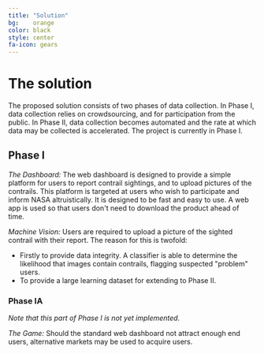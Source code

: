 ```yaml
---
title: "Solution"
bg:    orange
color: black
style: center
fa-icon: gears
---
```


# The solution

The proposed solution consists of two phases of data collection. In
Phase I, data collection relies on crowdsourcing, and for
participation from the public. In Phase II, data collection becomes
automated and the rate at which data may be collected is
accelerated. The project is currently in Phase Ⅰ.

<div style="font-size:100px" class="fa">
<i class="fa fa-mobile" aria-hidden="true"></i>

</div>

## Phase I


*The Dashboard:* The web dashboard is designed to provide a simple
platform for users to report contrail sightings, and to upload
pictures of the contrails. This platform is targeted at users who wish
to participate and inform NASA altruistically. It is designed to be
fast and easy to use. A web app is used so that users don't need to
download the product ahead of time.

*Machine Vision:* Users are required to upload a picture of the
sighted contrail with their report. The reason for this is twofold:

-   Firstly to provide data integrity. A classifier is able to determine
    the likelihood that images contain contrails, flagging suspected
    "problem" users.
-   To provide a large learning dataset for extending to Phase II.

### Phase IA

*Note that this part of Phase I is not yet implemented.*

*The Game:* Should the standard web dashboard not attract enough end
users, alternative markets may be used to acquire users.
